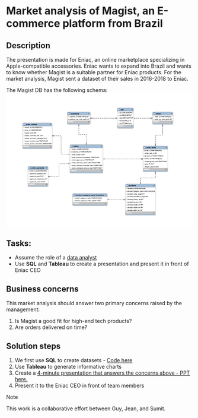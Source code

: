 # Market analysis of Magist, an E-commerce platform from Brazil
## Description
The presentation is made for Eniac, an online marketplace specializing in Apple-compatible accessories. Eniac wants to expand into Brazil and wants to know whether Magist is a suitable partner for Eniac products.
For the market analysis, Magist sent a dataset of their sales in 2016-2018 to Eniac. 

The Magist DB has the following schema:
![My Image](images/magist_schema.png)

## Tasks:
- Assume the role of a <ins>data analyst<ins>
- Use **SQL** and **Tableau** to create a presentation and present it in front of Eniac CEO

## Business concerns 
This market analysis should answer two primary concerns raised by the management:
1. Is Magist a good fit for high-end tech products?
2. Are orders delivered on time?

## Solution steps
1. We first use **SQL** to create datasets - [Code here](code/SQL_code_final.sql)
2. Use **Tableau** to generate informative charts
3. Create a <ins>4-minute<ins> presentation that answers the concerns above - [PPT here](https://github.com/sumitdeole/SQL-Tableau/blob/33a127cf8dabc51f7026e5c157c91cd45c16d749/Magist%20ppt.pdf).
4. Present it to the Eniac CEO in front of team members

> [!NOTE]
> This work is a collaborative effort between Guy, Jean, and Sumit.
